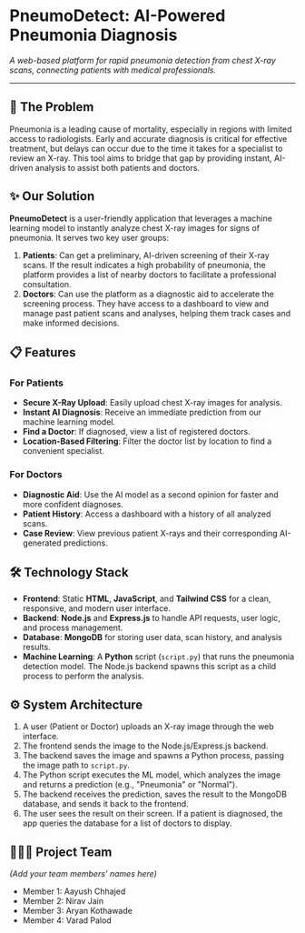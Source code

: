 # PneumoDetect: AI-Powered Pneumonia Diagnosis

*A web-based platform for rapid pneumonia detection from chest X-ray scans, connecting patients with medical professionals.*

---

## 🚀 The Problem

Pneumonia is a leading cause of mortality, especially in regions with limited access to radiologists. Early and accurate diagnosis is critical for effective treatment, but delays can occur due to the time it takes for a specialist to review an X-ray. This tool aims to bridge that gap by providing instant, AI-driven analysis to assist both patients and doctors.

## ✨ Our Solution

**PneumoDetect** is a user-friendly application that leverages a machine learning model to instantly analyze chest X-ray images for signs of pneumonia. It serves two key user groups:

1.  **Patients**: Can get a preliminary, AI-driven screening of their X-ray scans. If the result indicates a high probability of pneumonia, the platform provides a list of nearby doctors to facilitate a professional consultation.
2.  **Doctors**: Can use the platform as a diagnostic aid to accelerate the screening process. They have access to a dashboard to view and manage past patient scans and analyses, helping them track cases and make informed decisions.

## 📋 Features

### For Patients
- **Secure X-Ray Upload**: Easily upload chest X-ray images for analysis.
- **Instant AI Diagnosis**: Receive an immediate prediction from our machine learning model.
- **Find a Doctor**: If diagnosed, view a list of registered doctors.
- **Location-Based Filtering**: Filter the doctor list by location to find a convenient specialist.

### For Doctors
- **Diagnostic Aid**: Use the AI model as a second opinion for faster and more confident diagnoses.
- **Patient History**: Access a dashboard with a history of all analyzed scans.
- **Case Review**: View previous patient X-rays and their corresponding AI-generated predictions.

## 🛠️ Technology Stack

- **Frontend**: Static **HTML**, **JavaScript**, and **Tailwind CSS** for a clean, responsive, and modern user interface.
- **Backend**: **Node.js** and **Express.js** to handle API requests, user logic, and process management.
- **Database**: **MongoDB** for storing user data, scan history, and analysis results.
- **Machine Learning**: A **Python** script (`script.py`) that runs the pneumonia detection model. The Node.js backend spawns this script as a child process to perform the analysis.

## ⚙️ System Architecture

1.  A user (Patient or Doctor) uploads an X-ray image through the web interface.
2.  The frontend sends the image to the Node.js/Express.js backend.
3.  The backend saves the image and spawns a Python process, passing the image path to `script.py`.
4.  The Python script executes the ML model, which analyzes the image and returns a prediction (e.g., "Pneumonia" or "Normal").
5.  The backend receives the prediction, saves the result to the MongoDB database, and sends it back to the frontend.
6.  The user sees the result on their screen. If a patient is diagnosed, the app queries the database for a list of doctors to display.

## 🧑‍🤝‍🧑 Project Team

*(Add your team members' names here)*

- Member 1: Aayush Chhajed
- Member 2: Nirav Jain
- Member 3: Aryan Kothawade
- Member 4: Varad Palod